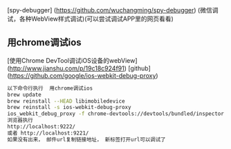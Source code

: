 
[spy-debugger]
(https://github.com/wuchangming/spy-debugger)
(微信调试，各种WebView样式调试)(可以尝试调试APP里的网页看看)

## 用chrome调试ios
[使用Chrome DevTool调试iOS设备的webView]
(http://www.jianshu.com/p/19c18c924f91)
[github]
(https://github.com/google/ios-webkit-debug-proxy)
```sh
以下命令行执行  用chrome调试ios
brew update
brew reinstall --HEAD libimobiledevice
brew reinstall -s ios-webkit-debug-proxy
ios_webkit_debug_proxy -f chrome-devtools://devtools/bundled/inspector.html
浏览器执行
http://localhost:9222/  
或者 http://localhost:9221/  
如果没有出来， 邮件url复制链接地址， 新标签打开url可以调试了
```
